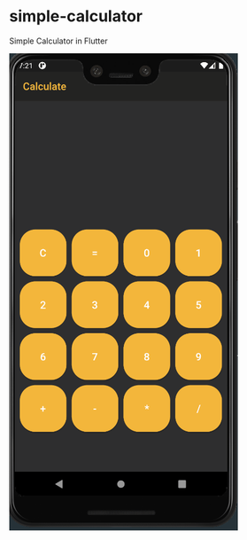 # simple-calculator
 Simple Calculator in Flutter
 

![Demo](https://github.com/ksanika/simple-calculator/blob/master/calculator.gif)
